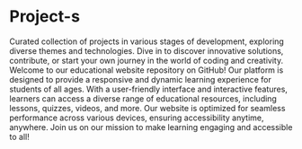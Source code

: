 # Project-s
Curated collection of projects in various stages of development, exploring diverse themes and technologies. Dive in to discover innovative solutions, contribute, or start your own journey in the world of coding and creativity.
Welcome to our educational website repository on GitHub! Our platform is designed to provide a responsive and dynamic learning experience for students of all ages. With a user-friendly interface and interactive features, 
learners can access a diverse range of educational resources, including lessons, quizzes, videos, and more. Our website is optimized for seamless performance across various devices, ensuring accessibility anytime, 
anywhere. Join us on our mission to make learning engaging and accessible to all!
